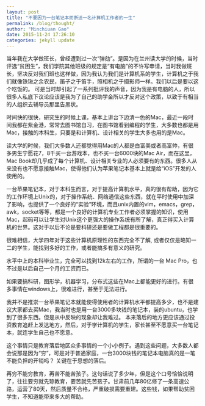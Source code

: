 ```yaml
---
layout: post
title: "不要因为一台笔记本而断送一名计算机工作者的一生"
permalink: /blog/thought/
author: "Minchiuan Gao"
date: 2015-11-24 17:26:10
categories: jekyll update
---
```


当年我在大学做班长，曾经遭到过一次“弹劾”。是因为在兰州读大学的时候，当时评选“贫困生”，我们学院其他班级的规定是“有电脑”的不许写申请，当时我做班长，坚决反对我们班也这样做，因为我认为我们是计算机系的学生，计算机之于我们就像铁锹之余农民，笛子之于笛手，照相机之于摄影师一样。我们以后是要以这个吃饭的。 可是当时却引起了一系列批评我的声音，因为我是有电脑的人，所以很多人私底下议论应该是我为了自己的助学金所以才反对这个政策，以致于有相当的人组织去辅导员那里告黑状。

时间快的很快，研究生的时候上课，基本上讲台下边清一色的Mac，最近一段时间我都在紫金港，常常去图书馆自习，在图书馆看到编程的学生，大多数也都是用Mac，接触的本科生，只要是和计算机、设计相关的学生大多也用的是Mac。

读大学的时候，我们大多数人还都觉得用Mac的人都是白富美或者高富帅，有很多男生宁愿花7，8千买一台游戏本，也不买一台6000块的Mac Air，而在这里，Mac Book却几乎成了每个计算机、设计相关专业的人必须要有的东西。很多人从来没有也不愿意接触Mac，使得他们认为苹果笔记本基本上就是给“iOS”开发的人使用的。

一台苹果笔记本，对于本科生而言，对于提高计算机水平，真的很有帮助，因为它的工作环境上Unix的，对于操作系统、网络通信这些东西，就在平时使用中加深了影响，也提供了一个良好的“实验”环境，而且unix内置的vim，emacs，grep，awk，socket等等，都是一个良好的计算机专业工作者必须掌握的知识，使用Mac，起码可以让学生对Unix这个更强大的操作系统有所了解，真正得买入计算机的世界。这对于以后不论是要科研还是要做工程都是很重要的。

很难相信，大学四年对于这些计算机原理性的东西完全不了解, 或者仅仅是略知一二的学生，能找到多好的工作，或者能搞多有意义的研究。

水平中上的本科毕业生，完全可以找到12k左右的工作，所谓的一台 Mac Pro，也不过是以后自己一个月的工资而已。

如果要搞科研，图形学，机器学习，分布式这些在Mac上都能更好的进行。有很多事情在windows上，很难进行，甚至于无法进行。

我并不是推崇一台苹果笔记本就能使得使用者的计算机水平都提高多少，也不是建议大家都去买Mac，我当时也是用一台3000多块钱的笔记本，装的ubuntu，也学到了很多东西。但是从中反映的现象却让我难过。 本来落后的地方更应该通过投资教育追赶上发达地方，然后，对于学计算机的学生，家长甚至不愿意买一台笔记本，就连学生自己也不愿意。

这个事情只是教育落后地区众多事情的一个小小例子。遇到这些问题，大多数人都会说那是因为“穷”，可是对于普通家庭，一台3000块钱的笔记本电脑真的是一笔不能负担的开销吗？ 关键在于思想的落后。

再穷不能穷教育，再苦不能苦孩子。这句话说了多少年，但是这个口号恰恰说明了，往往要穷就先琼教育，要苦就先苦孩子。甘肃前几年80亿修了一条高速公路，运营了80天，然后质量不合格，严重破损需要重建。这些钱，如果帮助贫困学生，不知道能带来多大的帮助。
